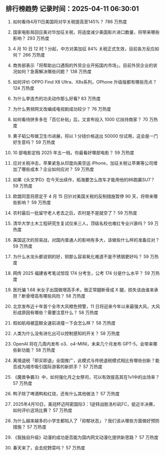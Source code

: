 
## 排行榜趋势 记录时间：2025-04-11 06:30:01
  
  1. 如何看待4月11日美国将对华关税提高至145%？ 786 万热度
    
  2. 国家电影局回应美对华加征关税，将适度减少美国影片进口数量，将带来哪些影响？ 293 万热度
    
  3. 4 月 10 日 12 时 1 分起，中方对美加征 84% 关税正式生效，目前各方反应如何？ 266 万热度
    
  4. 商务部表示「将帮助出口遇阻的外贸企业开拓国内市场」，目前外贸企业的状况如何？急需解决哪些问题？ 138 万热度
    
  5. 如何评价 OPPO Find X8 Ultra、X8s系列，OPhone 升级版都有哪些亮点？ 124 万热度
    
  6. 为什么李连杰的功夫动作那么好看? 83 万热度
    
  7. 为什么男频网文改编成电视剧成功较少？ 76 万热度
    
  8. 如何看待拼多多在「百亿补贴」后，又宣布投入 1000 亿扶持商家？ 70 万热度
    
  9. 黄子韬公布做卫生巾进展，将以 1 分钱价格送出 50000 份试用，这会是一门好生意吗？ 59 万热度
    
  10. 10 部电影定档 2025 年五一档，你最看好哪部电影？ 59 万热度
    
  11. 应对关税冲击，苹果紧急从印度向美空运 iPhone，加征关税让苹果等公司增加了哪些成本？企业如何应对？ 59 万热度
    
  12. 如果《头文字D》在今天出续作，拓海要怎么改车才能用他的86跑赢SU7？ 59 万热度
    
  13. 欧盟同意将原定于 4 月 15 日针对美国关税的反制措施暂停 90 天，将带来哪些影响？ 59 万热度
    
  14. 农村最后一批留守老人老去之后，农村是不是就空了？ 59 万热度
    
  15. 清华大学土木工程研究生复试仅来三人，顶级名校也难扛专业兴衰吗？ 59 万热度
    
  16. 美国这次的贸易战，对国内普通人的影响有多大，该做些什么样的准备应对？ 59 万热度
    
  17. 为什么水龙头都说铜的好，铜那么容易氧化难道不是不锈钢更好吗？ 59 万热度
    
  18. 网传 2025 福建省考笔试惊现 174 分考生，公考 174 分是什么水平？ 59 万热度
    
  19. 医托骗 1.68 米女子出国做增高手术，致正常腿断骨成 X 腿，损失该由谁来承担？断骨增高有哪些风险？ 58 万热度
    
  20. 北京发布近十年首个全市大风橙色预警，11 日将迎来今年以来最强大风，大风形成原因有哪些？需要注意什么？ 58 万热度
    
  21. 假如航母被蓝鲸全速前进撞一下会怎么样？ 58 万热度
    
  22. 人类为什么没有进化出可以控制感知的开关？ 58 万热度
    
  23. OpenAI 将在几周内发布 o3、o4-MINI，未来几个月发布 GPT-5，会带来哪些新功能？ 58 万热度
    
  24. 离境退税「即买即退」全国推广，此模式与传统退税模式相比有哪些创新？能否成为城市吸引国际游客的新抓手？ 57 万热度
    
  25. 《魔兽争霸3》中，如何强化月之女祭司，可以有效提高其在1v1中的出场率？ 57 万热度
    
  26. 鸭子除了啤酒鸭和红烧，还有什么其他做法？ 57 万热度
    
  27. 2025年4月10日，美冠杯迈阿密国际3：1逆转战胜洛杉矶FC，挺近半决赛，如何评价这场比赛？ 57 万热度
    
  28. 为什么越来越多的小学生都陷入了「抑郁状态」？我们该从哪些方面做好预防措施？ 57 万热度
    
  29. 《我独自升级》动漫的成功是否能为国内网文动漫化提供新思路？ 57 万热度
    
  30. 春天来了，会去挖野菜吗？ 57 万热度
    